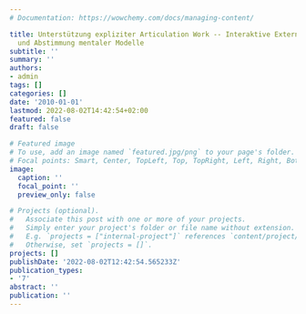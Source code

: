 ```yaml
---
# Documentation: https://wowchemy.com/docs/managing-content/

title: Unterstützung expliziter Articulation Work -- Interaktive Externalisierung
  und Abstimmung mentaler Modelle
subtitle: ''
summary: ''
authors:
- admin
tags: []
categories: []
date: '2010-01-01'
lastmod: 2022-08-02T14:42:54+02:00
featured: false
draft: false

# Featured image
# To use, add an image named `featured.jpg/png` to your page's folder.
# Focal points: Smart, Center, TopLeft, Top, TopRight, Left, Right, BottomLeft, Bottom, BottomRight.
image:
  caption: ''
  focal_point: ''
  preview_only: false

# Projects (optional).
#   Associate this post with one or more of your projects.
#   Simply enter your project's folder or file name without extension.
#   E.g. `projects = ["internal-project"]` references `content/project/deep-learning/index.md`.
#   Otherwise, set `projects = []`.
projects: []
publishDate: '2022-08-02T12:42:54.565233Z'
publication_types:
- '7'
abstract: ''
publication: ''
---
```

